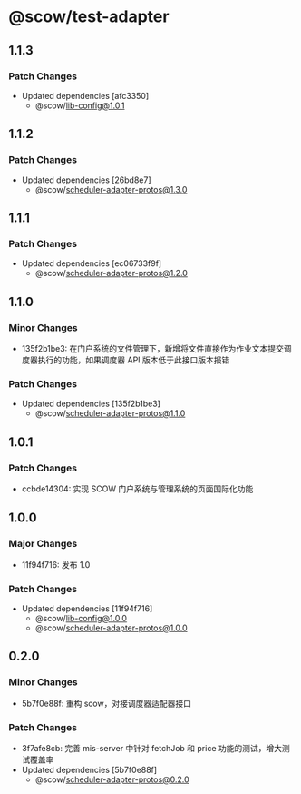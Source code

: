# @scow/test-adapter

## 1.1.3

### Patch Changes

- Updated dependencies [afc3350]
  - @scow/lib-config@1.0.1

## 1.1.2

### Patch Changes

- Updated dependencies [26bd8e7]
  - @scow/scheduler-adapter-protos@1.3.0

## 1.1.1

### Patch Changes

- Updated dependencies [ec06733f9f]
  - @scow/scheduler-adapter-protos@1.2.0

## 1.1.0

### Minor Changes

- 135f2b1be3: 在门户系统的文件管理下，新增将文件直接作为作业文本提交调度器执行的功能，如果调度器 API 版本低于此接口版本报错

### Patch Changes

- Updated dependencies [135f2b1be3]
  - @scow/scheduler-adapter-protos@1.1.0

## 1.0.1

### Patch Changes

- ccbde14304: 实现 SCOW 门户系统与管理系统的页面国际化功能

## 1.0.0

### Major Changes

- 11f94f716: 发布 1.0

### Patch Changes

- Updated dependencies [11f94f716]
  - @scow/lib-config@1.0.0
  - @scow/scheduler-adapter-protos@1.0.0

## 0.2.0

### Minor Changes

- 5b7f0e88f: 重构 scow，对接调度器适配器接口

### Patch Changes

- 3f7afe8cb: 完善 mis-server 中针对 fetchJob 和 price 功能的测试，增大测试覆盖率
- Updated dependencies [5b7f0e88f]
  - @scow/scheduler-adapter-protos@0.2.0
